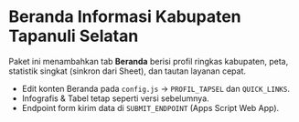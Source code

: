# Beranda Informasi Kabupaten Tapanuli Selatan
Paket ini menambahkan tab **Beranda** berisi profil ringkas kabupaten, peta, statistik singkat (sinkron dari Sheet), dan tautan layanan cepat.

- Edit konten Beranda pada `config.js` → `PROFIL_TAPSEL` dan `QUICK_LINKS`.
- Infografis & Tabel tetap seperti versi sebelumnya.
- Endpoint form kirim data di `SUBMIT_ENDPOINT` (Apps Script Web App).
